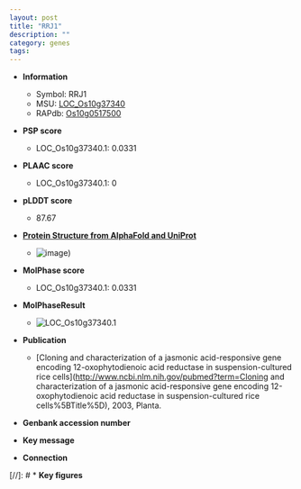 ```yaml
---
layout: post
title: "RRJ1"
description: ""
category: genes
tags: 
---
```


* **Information**  
    + Symbol: RRJ1  
    + MSU: [LOC_Os10g37340](http://rice.plantbiology.msu.edu/cgi-bin/ORF_infopage.cgi?orf=LOC_Os10g37340)  
    + RAPdb: [Os10g0517500](http://rapdb.dna.affrc.go.jp/viewer/gbrowse_details/irgsp1?name=Os10g0517500)  

* **PSP score**  
    + LOC_Os10g37340.1: 0.0331 

* **PLAAC score**  
    + LOC_Os10g37340.1: 0 

* **pLDDT score**
    + 87.67

* **[Protein Structure from AlphaFold and UniProt](https://www.uniprot.org/uniprotkb/Q7XCS3/entry#structure)**
    + ![image](https://ricepsp.github.io/images/Q7/AF-Q7XCS3-F1.png))

* **MolPhase score**
    + LOC_Os10g37340.1: 0.0331

* **MolPhaseResult**
    + ![LOC_Os10g37340.1](https://ricepsp.github.io/pictures/LOC_Os10g/LOC_Os10g37340.1.png)

* **Publication**  
    + [Cloning and characterization of a jasmonic acid-responsive gene encoding 12-oxophytodienoic acid reductase in suspension-cultured rice cells](http://www.ncbi.nlm.nih.gov/pubmed?term=Cloning and characterization of a jasmonic acid-responsive gene encoding 12-oxophytodienoic acid reductase in suspension-cultured rice cells%5BTitle%5D), 2003, Planta.

* **Genbank accession number**  

* **Key message**  

* **Connection**  

[//]: # * **Key figures**  


